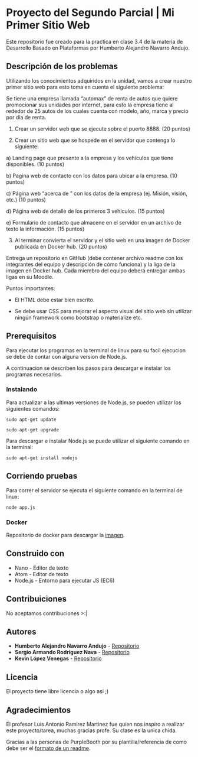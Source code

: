 # Proyecto del Segundo Parcial | Mi Primer Sitio Web
Este repositorio fue creado para la practica en clase 3.4 de la materia de Desarrollo Basado en Plataformas por Humberto Alejandro Navarro Andujo.

## Descripción de los problemas
Utilizando los conocimientos adquiridos en la unidad, vamos a crear nuestro primer sitio web para esto toma en cuenta el siguiente problema:

Se tiene una empresa llamada “automax” de renta de autos que quiere promocionar sus unidades por internet, para esto la empresa tiene al rededor de 25 autos de los cuales cuenta con modelo, año, marca y precio por día de renta.

1. Crear un servidor web que se ejecute sobre el puerto 8888. (20 puntos)

2. Crear un sitio web que se hospede en el servidor que contenga lo siguiente:

 a) Landing page que presente a la empresa y los vehículos que tiene disponibles. (10 puntos)

 b) Pagina web de contacto con los datos para ubicar a la empresa. (10 puntos)

 c) Página web “acerca de ” con los datos de la empresa (ej. Misión, visión, etc.)  (10 puntos)

 d) Página web de detalle de los primeros 3 vehículos.  (15 puntos)

 e) Formulario de contacto que almacene en el servidor en un archivo de texto la información. (15 puntos)

3. Al terminar convierta el servidor y el sitio web en una imagen de Docker publicada en Docker hub. (20 puntos)

Entrega un repositorio en GitHub (debe contener archivo readme con los integrantes del equipo y descripción de cómo funciona) y la liga de la imagen en Docker hub. Cada miembro del equipo deberá entregar ambas ligas en su Moodle.

Puntos importantes:

 * El HTML debe estar bien escrito.

 * Se debe usar CSS para mejorar el aspecto visual del sitio web sin utilizar ningún framework como bootstrap o materialize etc.



## Prerequisitos
Para ejecutar los programas en la terminal de linux para su facil ejecucion se debe de contar con alguna version de Node.js.

A continuacion se describen los pasos para descargar e instalar los programas necesarios.


### Instalando
Para actualizar a las ultimas versiones de Node.js, se pueden utilizar los siguientes comandos:
```
sudo apt-get update
```
```
sudo apt-get upgrade
```

Para descargar e instalar Node.js se puede utilizar el siguiente comando en la terminal:
```
sudo apt-get install nodejs
```


## Corriendo pruebas
Para correr el servidor se ejecuta el siguiente comando en la terminal de linux:
```
node app.js
```


### Docker
Repositorio de docker para descargar la [imagen](https://hub.docker.com/r/fanpug/app-sitio-web).

## Construido con
* Nano - Editor de texto
* Atom - Editor de texto
* Node.js - Entorno para ejecutar JS (EC6)


## Contribuiciones
No aceptamos contribuciones >:|


## Autores
* **Humberto Alejandro Navarro Andujo** - [Repositorio](https://github.com/fanpug)
* **Sergio Armando Rodriguez Nava** - [Repositorio](https://github.com/XKerberosX)
* **Kevin López Venegas** - [Repositorio](https://github.com/kevinlpzv)

## Licencia
El proyecto tiene libre licencia o algo asi ;)


## Agradecimientos
El profesor Luis Antonio Ramirez Martinez fue quien nos inspiro a realizar este proyecto/tarea, muchas gracias profe. Su clase es la unica chida.

Gracias a las personas de PurpleBooth por su plantilla/referencia de como debe ser el [formato de un readme](https://gist.github.com/PurpleBooth/109311bb0361f32d87a2).
